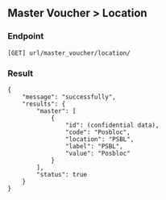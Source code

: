 ## Master Voucher > Location

### Endpoint
````
[GET] url/master_voucher/location/ 
````
### Result
````
{
    "message": "successfully",
    "results": {
        "master": [
            {
                "id": (confidential data),
                "code": "Posbloc",
                "location": "PSBL",
                "label": "PSBL",
                "value": "Posbloc"
            }
        ],
        "status": true
    }
}
````